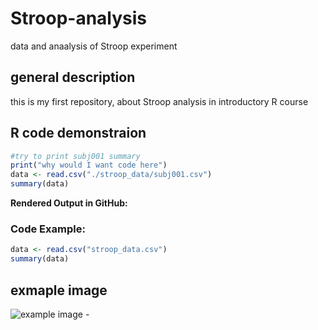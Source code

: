 # Stroop-analysis
data and anaalysis of Stroop experiment
## general description
this is my first repository, about Stroop analysis in introductory R course
## R code demonstraion
```r
#try to print subj001 summary
print("why would I want code here")
data <- read.csv("./stroop_data/subj001.csv")
summary(data)

```


**Rendered Output in GitHub:**

### Code Example:
```r
data <- read.csv("stroop_data.csv")
summary(data)
```
## exmaple image
![example image -](images/IMG-20241227-WA0008.png)
